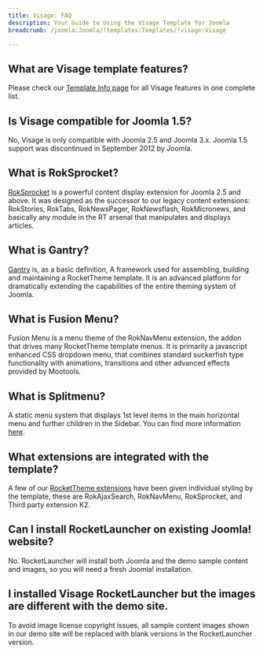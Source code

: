 ```yaml
---
title: Visage: FAQ
description: Your Guide to Using the Visage Template for Joomla
breadcrumb: /joomla:Joomla/!templates:Templates/!visage:Visage

---
```


What are Visage template features?
-----
Please check our [Template Info page][features] for all Visage features in one complete list.

Is Visage compatible for Joomla 1.5?
-----
No, Visage is only compatible with Joomla 2.5 and Joomla 3.x. Joomla 1.5 support was discontinued in September 2012 by Joomla.

What is RokSprocket?
-----
[RokSprocket][roksprocket] is a powerful content display extension for Joomla 2.5 and above. It was designed as the successor to our legacy content extensions: RokStories, RokTabs, RokNewsPager, RokNewsflash, RokMicronews, and basically any module in the RT arsenal that manipulates and displays articles.

What is Gantry?
-----
[Gantry][gantry] is, as a basic definition, A framework used for assembling, building and maintaining a RocketTheme template. It is an advanced platform for dramatically extending the capabilities of the entire theming system of Joomla.

What is Fusion Menu?
-----
Fusion Menu is a menu theme of the RokNavMenu extension, the addon that drives many RocketTheme template menus. It is primarily a javascript enhanced CSS dropdown menu, that combines standard suckerfish type functionality with animations, transitions and other advanced effects provided by Mootools.

What is Splitmenu?
-----
A static menu system that displays 1st level items in the main horizontal menu and further children in the Sidebar. You can find more information [here][splitmenu].

What extensions are integrated with the template?
-----
A few of our [RocketTheme extensions][extensions] have been given individual styling by the template, these are RokAjaxSearch, RokNavMenu, RokSprocket, and Third party extension K2.

Can I install RocketLauncher on existing Joomla! website?
-----
No. RocketLauncher will install both Joomla and the demo sample content and images, so you will need a fresh Joomla! installation.

I installed Visage RocketLauncher but the images are different with the demo site.
-----
To avoid image license copyright issues, all sample content images shown in our demo site will be replaced with blank versions in the RocketLauncher version.

[gantry]: http://gantry-framework.org/
[features]: http://demo.rockettheme.com/joomla-templates/Visage/features
[font]: http://www.fontsquirrel.com/fonts/ubuntu
[forum]: http://www.rockettheme.com/forum/joomla-template-visage
[roksprocket]: http://www.rockettheme.com/joomla/extensions/roksprocket
[dropdown]: http://demo.rockettheme.com/joomla-templates/Visage/features/menu-options
[splitmenu]: http://demo.rockettheme.com/joomla-templates/Visage/features/menu-options
[extensions]: http://demo.rockettheme.com/joomla-templates/Visage/features/extensions